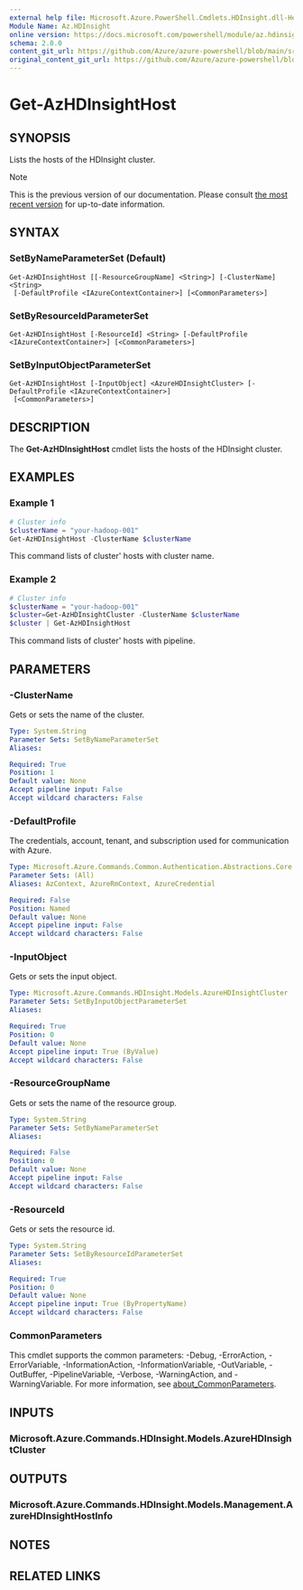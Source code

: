 ```yaml
---
external help file: Microsoft.Azure.PowerShell.Cmdlets.HDInsight.dll-Help.xml
Module Name: Az.HDInsight
online version: https://docs.microsoft.com/powershell/module/az.hdinsight/get-azhdinsighthost
schema: 2.0.0
content_git_url: https://github.com/Azure/azure-powershell/blob/main/src/HDInsight/HDInsight/help/Get-AzHDInsightHost.md
original_content_git_url: https://github.com/Azure/azure-powershell/blob/main/src/HDInsight/HDInsight/help/Get-AzHDInsightHost.md
---
```


# Get-AzHDInsightHost

## SYNOPSIS
Lists the hosts of the HDInsight cluster.

> [!NOTE]
>This is the previous version of our documentation. Please consult [the most recent version](/powershell/module/az.hdinsight/get-azhdinsighthost) for up-to-date information.

## SYNTAX

### SetByNameParameterSet (Default)
```
Get-AzHDInsightHost [[-ResourceGroupName] <String>] [-ClusterName] <String>
 [-DefaultProfile <IAzureContextContainer>] [<CommonParameters>]
```

### SetByResourceIdParameterSet
```
Get-AzHDInsightHost [-ResourceId] <String> [-DefaultProfile <IAzureContextContainer>] [<CommonParameters>]
```

### SetByInputObjectParameterSet
```
Get-AzHDInsightHost [-InputObject] <AzureHDInsightCluster> [-DefaultProfile <IAzureContextContainer>]
 [<CommonParameters>]
```

## DESCRIPTION
The **Get-AzHDInsightHost** cmdlet lists the hosts of the HDInsight cluster.

## EXAMPLES

### Example 1
```powershell
# Cluster info
$clusterName = "your-hadoop-001"
Get-AzHDInsightHost -ClusterName $clusterName
```

This command lists of cluster' hosts with cluster name.

### Example 2
```powershell
# Cluster info
$clusterName = "your-hadoop-001"
$cluster=Get-AzHDInsightCluster -ClusterName $clusterName
$cluster | Get-AzHDInsightHost
```

This command lists of cluster' hosts with pipeline.

## PARAMETERS

### -ClusterName
Gets or sets the name of the cluster.

```yaml
Type: System.String
Parameter Sets: SetByNameParameterSet
Aliases:

Required: True
Position: 1
Default value: None
Accept pipeline input: False
Accept wildcard characters: False
```

### -DefaultProfile
The credentials, account, tenant, and subscription used for communication with Azure.

```yaml
Type: Microsoft.Azure.Commands.Common.Authentication.Abstractions.Core.IAzureContextContainer
Parameter Sets: (All)
Aliases: AzContext, AzureRmContext, AzureCredential

Required: False
Position: Named
Default value: None
Accept pipeline input: False
Accept wildcard characters: False
```

### -InputObject
Gets or sets the input object.

```yaml
Type: Microsoft.Azure.Commands.HDInsight.Models.AzureHDInsightCluster
Parameter Sets: SetByInputObjectParameterSet
Aliases:

Required: True
Position: 0
Default value: None
Accept pipeline input: True (ByValue)
Accept wildcard characters: False
```

### -ResourceGroupName
Gets or sets the name of the resource group.

```yaml
Type: System.String
Parameter Sets: SetByNameParameterSet
Aliases:

Required: False
Position: 0
Default value: None
Accept pipeline input: False
Accept wildcard characters: False
```

### -ResourceId
Gets or sets the resource id.

```yaml
Type: System.String
Parameter Sets: SetByResourceIdParameterSet
Aliases:

Required: True
Position: 0
Default value: None
Accept pipeline input: True (ByPropertyName)
Accept wildcard characters: False
```

### CommonParameters
This cmdlet supports the common parameters: -Debug, -ErrorAction, -ErrorVariable, -InformationAction, -InformationVariable, -OutVariable, -OutBuffer, -PipelineVariable, -Verbose, -WarningAction, and -WarningVariable. For more information, see [about_CommonParameters](http://go.microsoft.com/fwlink/?LinkID=113216).

## INPUTS

### Microsoft.Azure.Commands.HDInsight.Models.AzureHDInsightCluster

## OUTPUTS

### Microsoft.Azure.Commands.HDInsight.Models.Management.AzureHDInsightHostInfo

## NOTES

## RELATED LINKS
